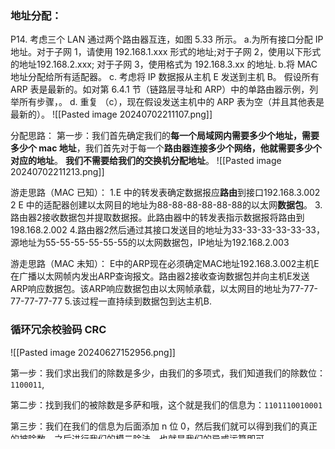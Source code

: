 ### 地址分配：
P14. 考虑三个 LAN 通过两个路由器互连，如图 5.33 所示。
a.为所有接口分配 IP 地址。对于子网 1，请使用 192.168.1.xxx 形式的地址;对于子网 2，使用以下形式的地址192.168.2.xxx; 对于子网 3，使用格式为 192.168.3.xx 的地址.
b.将 MAC 地址分配给所有适配器。
c. 考虑将 IP 数据报从主机 E 发送到主机 B。 假设所有ARP 表是最新的。如对第 6.4.1 节（链路层寻址和 ARP）中的单路由器示例，列举所有步骤，。
d. 重复 （c），现在假设发送主机中的 ARP 表为空（并且其他表是最新的）。
![[Pasted image 20240702211107.png]]


分配思路：
第一步：我们首先确定我们的**每一个局域网内需要多少个地址，需要多少个 mac 地址**，我们首先对于每一个**路由器连接多少个网络，他就需要多少个对应的地址**。
**我们不需要给我们的交换机分配地址**。
![[Pasted image 20240702211213.png]]

游走思路（MAC 已知）：
1.E 中的转发表确定数据报应**路由**到接口192.168.3.002
2 E 中的适配器创建以太网目的地址为88-88-88-88-88-88的以太网**数据包**。
3.路由器2接收数据包并提取数据报。此路由器中的转发表指示数据报将路由到198.168.2.002
4.路由器2然后通过其接口发送目的地址为33-33-33-33-33-33，源地址为55-55-55-55-55-55的以太网数据包，IP地址为192.168.2.003

游走思路（MAC 未知）：
E中的ARP现在必须确定MAC地址192.168.3.002主机E在广播以太网帧内发出ARP查询报文。路由器2接收查询数据包并向主机E发送ARP响应数据包。该ARP响应数据包由以太网帧承载，以太网目的地址为77-77-77-77-77-77
5.该过程一直持续到数据包到达主机B.
### 循环冗余校验码 CRC
![[Pasted image 20240627152956.png]]

第一步：我们求出我们的除数是多少，由我们的多项式，我们知道我们的除数位：`1100011`,

第二步：找到我们的被除数是多萨和哦，这个就是我们的信息为：`1101110010001`

第三步：我们在我们的信息为后面添加 n 位 0，然后我们就可以得到我们的真正的被除数，之后进行我们的模二除法，也就是我们的异或运算即可。

第四步：异或运算后，我们求出我们的冗余码（**不足 n 位的要补足**），如果要求我们的冗余多项式，我们就可以通过我们的对应转换即可。

![[Pasted image 20240627153314.png]]

第一步：求出我们的冗余校验码
第二步：我们把对应的元数据和我们的校验码直接进行拼接，拼接后的结果就是我们的理论可行的答案。
第三步：我们采用我们的**模拟方法**，我们用我们的发送出去的数据除以我们的生成多项式，如果能够除尽，我们就认为没有出错，否则我们认为出错。

![[Pasted image 20240629105347.png]]
![[Pasted image 20240629105353.png]]
### CSMACD
**注意**，如果我们要求我们的实际时间，那么我们就用我们的**比特时间/链路传输速率**，就能得到我们的**实际等待时间**。

以太网规定了一个最短帧长64字节,即512bit

求最短帧长：
![[Pasted image 20240629110050.png]]

 二进制指数退避算法：
假设我们的发生了 $k$ 次重传，那么我们就在 $0-2^{k}-1$ 时间内，随机选择一个 $t$,再 $a*2t$ 之后，我们再去传输我们的数据同时，我们的 $10<=k<16$,我们的 $2^{k}$ 最大只能取 10，如果超过 16 次还没有成功，我们就放弃发送。
![[Pasted image 20240629110406.png]]



3-24 假定站点 A 和 B 在同一个 10 Mbit/s 以太网网段上。这两个站点之间的传摇时延为 225 比特时间。现假定 A 开始发送一帧，并且在 A 发送结束之前 B 也发送一帧。如果 A 发送的是以太网所容许的最短的帧，, 那么 A 在检测$64B$ 到和 B 发生碰撞之前能否把自己的数据发送完毕？换言之，如果 A 在发送完毕之前并没有检测到碰撞，那么能否肯定 A 所发送的帧不会和 B 发送的帧发生碰撞？(提示：在计算时应当考虑到每一个以太网帧在发送到信道上时，在 MAC 帧前面还要增加若干字节的前同步码和帧定界符。)

首先，因为我们使用了我们的 MAC 帧，并且给定了指定的格式，我们需要考虑我们的**封装成帧**。
![[Pasted image 20240629110753.png]]

于是，我们的真实的发送速率就是我们的 72 B
![[Pasted image 20240629110837.png]]

3-25 上题中的站点 A 和 B 在 t=0 时同时发送了数据帧。当 t= 225 比特时间，A 和 B 同时检测到发生了碰撞，并且在 t=225+48=273 **比特时间**完成了干扰信号的传输。A 和 B 在 CSMA/CD 算法中选择不同的 r 值退避。假定 A 和 B 选择的随机数分别是 rA=0 和 rB=1。试问 A 和 B 各在什么时间开始重传其数据帧？A 重传的数据帧在什么时间到达 B?A 重传的数据会不会和 B 重传的数据再次发生碰撞？B 会不会在预定的重传时间停止发送数据？
第一步：我们检查是否信道空闲，如果信道不空闲，我们不发送。我们就继续等待。
第二步：我们如果检测到信道空闲，我们检查在我们的信道空闲，直到我们的**一个最小帧间隔期间**是否**接收到数据**，如果是，我们就从**接收到数据往后重新计算最小帧间隔**。我们的最小帧间隔默认为 96
第三步：我们如果过程中，我们**检测到**碰撞，我们就采用我们的二进制退避算法，**先发送一个强化碰撞信号**，在我们的强化碰撞信号发送结束后，再去按照我们的**随机数**等待对应的时间。

我们检查我们是否有我们的随机数作为我们的随机重传的参数，如果有，我们就我们等待对应的 $2rt$ 事件后，来进行发送。
第三步：在我们**发送数据前**，我们还需要等待我们的**帧间最小间隔时间**，如果在这个期间内**存在我们的信道被占用**，我们就从我们的**占用后开始重等**。

我们的干扰信号是在我们的**收到碰撞后发出的**，强化碰撞的一个方式方法。
![[Pasted image 20240629111142.png]]
![[Pasted image 20240629111340.png]]

3-26 以太网上只有两个站，它们同时发送数据，产生了碰撞。于是按截断二进制指数退避算法进行重传。重传次数记为 i,i=1,2,3,...。试计算第 1 次重传失败的概率、第 2 次重传失败的概率、第 3 次重传失败的概率，以及一个站成功发送数据之前的平均重传次数1。

![[Pasted image 20240629114054.png]]

05. 对于下列给定的值，不考虑差错重传，非受限协议 (无须等待应答)和停止-等待协议的有效数据率是多少？(即每秒传输了多少真正的数据，单位为 b/s。)
$R=$ 传输速率 ( 16 Mb/ s) 
$S=$ 信号传播速率 ( 200 m/ us)
$D=$ 接收主机和发送主机之间传播距离 (200 m)
$T=$ 创建帧的时间 (2μs) 
$F= \textbf{每 帧 的 长 度 ( 500bit) }$
$N=$ 每帧中的数据长度 (450 bit) 
$A=$ 确认帧 ACK 的帧长 (80 bit)

我们首先要明确我们的**停止等待协议的流程**，我们会连续发送单个数据后，等待我们的发送方发送数据后才发送下一个。
![[Pasted image 20240702235338.png]]

 1)非受限协议 ( ) 非文限价以院、信、有效数据率 $\frac N{T+ \frac FR}= \frac {450\mathrm{bit}}{2\mathrm{μ s}+ \frac {500\mathrm{bit}}{16\mathrm{bits/ \mu s}}}\approx 13. 53$ bit/ $\mu$ s=13.53 Mb/ s

 2)停止等待协议 
 $=TTT=\frac N{2\times(T+D/S)+\frac{F+A}R}$ 岸)
$=\frac{450\mathrm{~bit}}{2\times(2\mu\mathrm{s}+\frac{200\mathrm{~m~}}{200\mathrm{~m~/\mu s}})+\frac{500\mathrm{~bit+80~bit}}{16\mathrm{~bit~/\mu s}}}$
$\approx10.65$ bit/μs=10.65 Mb/s

08.[2010 统考真题]某局域网采用 CSMA/CD 协议实现介质访问控制，数据传输速率为
$10\mathbf{Mb/s}$,主机甲和主机乙之间的距离是 2 km, 信号传播速率是 200000 km/s。请回答下列问题 , 要求说明理由或写出计算过程。
1) 若主机甲和主机乙发送数据时发生冲突 , 则从开始发送数据的时刻起 , 到两台主机均检测到冲突为止，最短需要经过多长时间？最长需要经过多长时间 (假设主机甲和主机乙在发送数据的过程中，其他主机不发送数据)
2) 若网络不存在任何冲突与差错，主机甲总是以标准的最长以太网数据帧(1518字节)向主机乙发送数据，主机乙每成功收到一个数据帧后立即向主机甲发送一个 64 字节的确认帧，主机甲收到确认帧后方可发送下一个数据帧。此时主机甲的有效数据传输速率是多少 (不考虑以太网的前导码)?

（1）当主机甲和主机乙同时开始发送数据，才能使得它们从开始发送数据时刻起，在链路中点处发生冲突，到两台主机均检测到冲突时刻止，经过的时间最短。如图 (a)所示。等价于信号从甲到乙的单程传播时延。由于速度为 200 000 km/s, 距离为 2 km, 经过的时间$t_{\mathrm{min}}= \tau = \frac sv= \frac {2\:\mathrm{km}}{200000\:\mathrm{km/ s}}= 10$ $\mu$ s .

当主机甲发送的数据经过 $\tau$ 时间传播无限接近于达到主机乙时，主机乙开始发送数据，此时立即发生冲突，主机乙立即检测到冲突，主机甲再经过 $\tau$ 时间检测到冲突。等价于信号从甲到乙的往返传播时延。如图 (b)所示。经过的时间 $t_\mathrm{max}=2\tau=20$ μs 。

（2）**注意到我们的传输效率等于我们的数据载荷除以总时间**，因为数据传输速率为 10 Mbps, 所以主机甲发送一个标准的最长以太网数据帧 (1518 字节) 的发送时延为 $t_1=1518$ B /10 Mbps=1214.4 μs, 传播时延为 $\tau=10$ μs。主机乙发送一个 64 字节的确认帧的发送时延为 $t_{2}=64$ B /10 Mbps=51.2 $\mu$ s, 传播时延为 $\tau=10\mu$ s。总的时延为 $t_1+\tau+t_2+\tau=1285.6\mu$ s 。一个以太网帧的传输过程如图 (c)所示：
![[Pasted image 20240702234425.png]]


## 交换设备计算
3-27 有 10 个站连接到以太网上。试计算以下三种情况下每一个站所能得到的帝宽
(1) 10 个站都连接到一个 10 Mbit/s 以太网集线器； 
(2) 10 个站都连接到一个 100 Mbit/s 以太网集线器；
(3) 10 个站都连接到一个 10 Mbit/s 以太网交换机。
![[Pasted image 20240629114330.png]]


